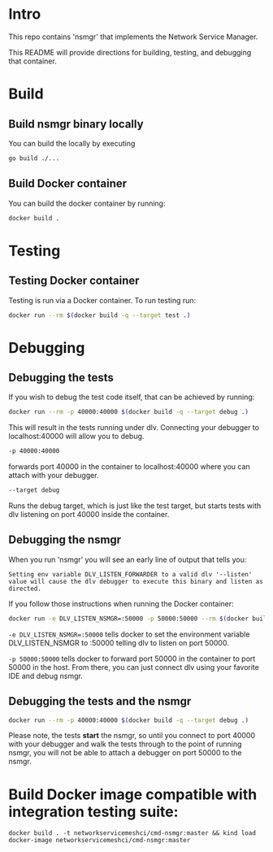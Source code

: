# Intro

This repo contains 'nsmgr' that implements the Network Service Manager.

This README will provide directions for building, testing, and debugging that container.

# Build

## Build nsmgr binary locally

You can build the locally by executing

```bash
go build ./...
```

## Build Docker container

You can build the docker container by running:

```bash
docker build .
```

# Testing

## Testing Docker container

Testing is run via a Docker container.  To run testing run:

```bash
docker run --rm $(docker build -q --target test .)
```

# Debugging

## Debugging the tests
If you wish to debug the test code itself, that can be achieved by running:

```bash
docker run --rm -p 40000:40000 $(docker build -q --target debug .)
```

This will result in the tests running under dlv.  Connecting your debugger to localhost:40000 will allow you to debug.

```bash
-p 40000:40000
```
forwards port 40000 in the container to localhost:40000 where you can attach with your debugger.

```bash
--target debug
```

Runs the debug target, which is just like the test target, but starts tests with dlv listening on port 40000 inside the container.

## Debugging the nsmgr

When you run 'nsmgr' you will see an early line of output that tells you:

```Setting env variable DLV_LISTEN_FORWARDER to a valid dlv '--listen' value will cause the dlv debugger to execute this binary and listen as directed.```

If you follow those instructions when running the Docker container:
```bash
docker run -e DLV_LISTEN_NSMGR=:50000 -p 50000:50000 --rm $(docker build -q --target test .)
```

```-e DLV_LISTEN_NSMGR=:50000``` tells docker to set the environment variable DLV_LISTEN_NSMGR to :50000 telling
dlv to listen on port 50000.

```-p 50000:50000``` tells docker to forward port 50000 in the container to port 50000 in the host.  From there, you can
just connect dlv using your favorite IDE and debug nsmgr.

## Debugging the tests and the nsmgr

```bash
docker run --rm -p 40000:40000 $(docker build -q --target debug .)
```

Please note, the tests **start** the nsmgr, so until you connect to port 40000 with your debugger and walk the tests
through to the point of running nsmgr, you will not be able to attach a debugger on port 50000 to the nsmgr.

# Build Docker image compatible with integration testing suite: 

`docker build . -t networkservicemeshci/cmd-nsmgr:master && kind load docker-image networkservicemeshci/cmd-nsmgr:master` 


